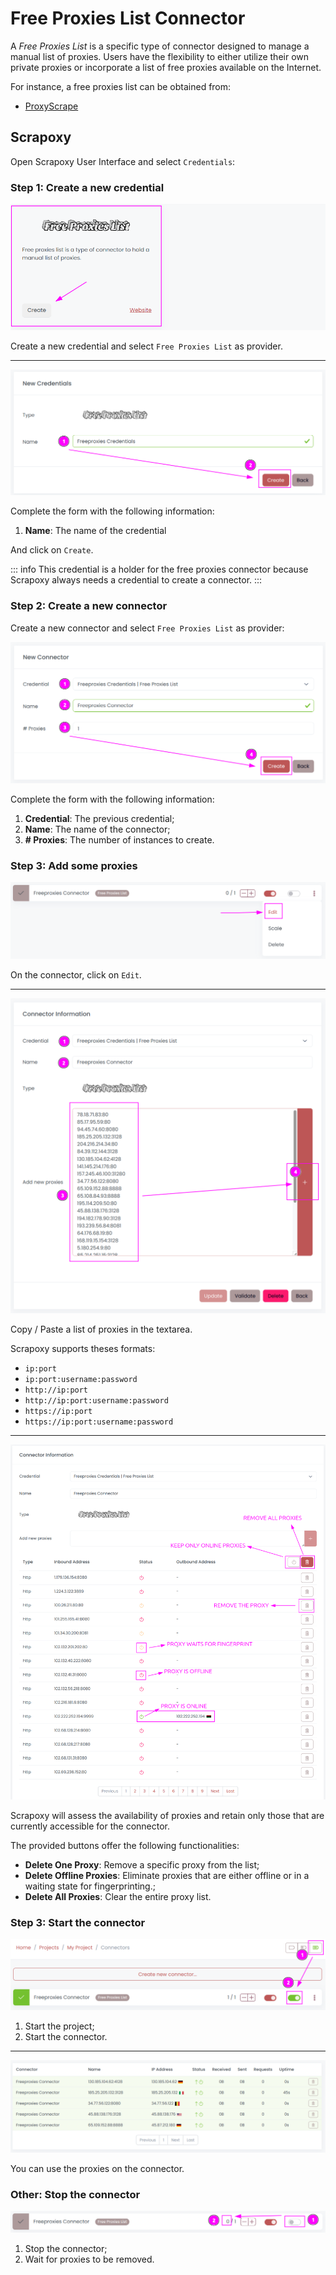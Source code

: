 # Free Proxies List Connector

A _Free Proxies List_ is a specific type of connector designed to manage a manual list of proxies. 
Users have the flexibility to either utilize their own private proxies or incorporate a list of free proxies available on the Internet.

For instance, a free proxies list can be obtained from:
- [ProxyScrape](https://proxyscrape.com/free-proxy-list)


## Scrapoxy

Open Scrapoxy User Interface and select `Credentials`:


### Step 1: Create a new credential

![Credential Select](spx_credential_select.png)

Create a new credential and select `Free Proxies List` as provider.

---

![Credential Form](spx_credential_create.png)

Complete the form with the following information:
1. **Name**: The name of the credential

And click on `Create`.

::: info
This credential is a holder for the free proxies connector
because Scrapoxy always needs a credential to create a connector.
:::


### Step 2: Create a new connector

Create a new connector and select `Free Proxies List` as provider:

![Connector Create](spx_connector_create.png)

Complete the form with the following information:
1. **Credential**: The previous credential;
2. **Name**: The name of the connector;
3. **# Proxies**: The number of instances to create.


### Step 3: Add some proxies

![Connector Update Select](spx_connector_update_select.png)

On the connector, click on `Edit`.

---

![Connector Update](spx_connector_update.png)

Copy / Paste a list of proxies in the textarea.

Scrapoxy supports theses formats:
- `ip:port`
- `ip:port:username:password`
- `http://ip:port`
- `http://ip:port:username:password`
- `https://ip:port`
- `https://ip:port:username:password`

--- 

![Connector Update 2](spx_connector_update2.png)

Scrapoxy will assess the availability of proxies and retain only those
that are currently accessible for the connector.

The provided buttons offer the following functionalities:
- **Delete One Proxy**: Remove a specific proxy from the list;
- **Delete Offline Proxies**: Eliminate proxies that are either offline or in a waiting state for fingerprinting.;
- **Delete All Proxies**: Clear the entire proxy list.


### Step 3: Start the connector

![Connector Start](spx_connector_start.png)

1. Start the project;
2. Start the connector.

---

![Proxies](spx_proxies.png)

You can use the proxies on the connector.


### Other: Stop the connector

![Connector Stop](spx_connector_stop.png)

1. Stop the connector;
2. Wait for proxies to be removed.
